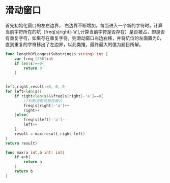 # 滑动窗口

首先初始化窗口的左右边界，
右边界不断增加，每当进入一个新的字符时，计算当前字符所在的坑（freq[s[right]-‘a’],计算当前字符是否存在）是否被占，即是否有重复字符，如果存在重复字符，则滑动窗口左边右移，并将坑位的左面置为0，直到重复的字符移出了左边界，以此类推，最终最大的值为题目所解。

```go
func lengthOfLongestSubstring(s string) int {
    var freq [256]int
    if len(s)==0{
        return 0
    }
    
```

```go
left,right,result:=0, 0, 0
for left<len(s){
    if right<len(s)&&freq[s[right]-'a']==0{
        //判断当前坑是否被占
        freq[s[right]-'a']++
        right++
    }else{
        freq[s[left]-'a']--
        left++
    }
    result = max(result,right-left)
}
return result}
```
```go
func max(a int,b int) int{
    if a>b{
        return a
    }
    return b
}


```

